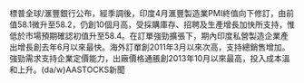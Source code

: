 標普全球/滙豐銀行公布，經季調後，印度4月滙豐製造業PMI終值向下修訂，由前值58.1微升至58.2，仍創10個月高，受採購庫存、招聘及生產增長加快所支持，惟低於市場預期確認初值升至58.4。在訂單強勁擴張下，期內印度私營製造企業產出增長創去年6月以來最快。海外訂單創2011年3月以來次高，支持總銷售增加。強勁需求支持企業定價能力，出廠價格通脹創2013年10月以來最高，投入成本溫和上升。(da/w)AASTOCKS新聞